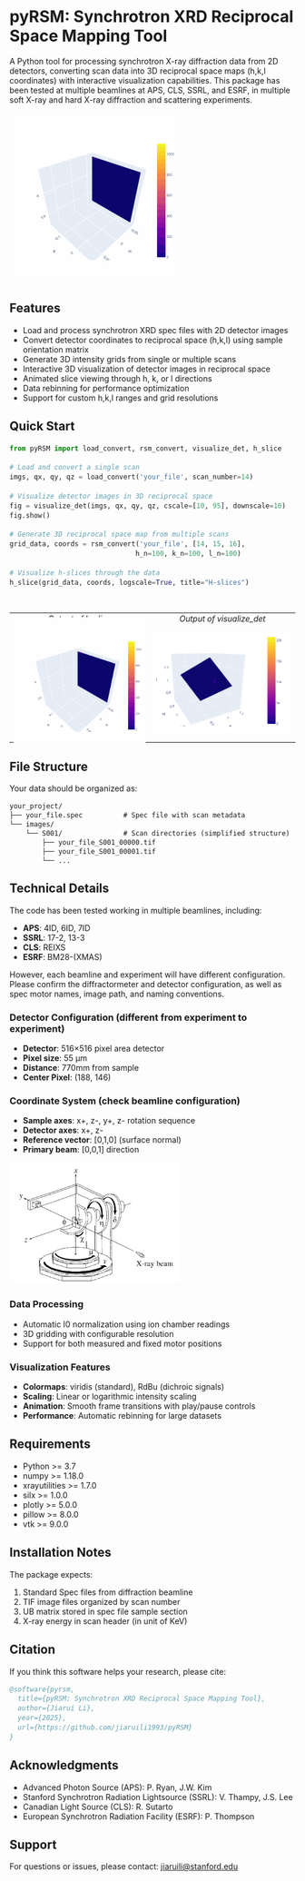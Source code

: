 # pyRSM: Synchrotron XRD Reciprocal Space Mapping Tool

A Python tool for processing synchrotron X-ray diffraction data from 2D detectors, converting scan data into 3D reciprocal space maps (h,k,l coordinates) with interactive visualization capabilities. This package has been tested at multiple beamlines at APS, CLS, SSRL, and ESRF, in multiple soft X-ray and hard X-ray diffraction and scattering experiments.

<img src="images\lscan.gif" width="300"/>

## Features

- Load and process synchrotron XRD spec files with 2D detector images
- Convert detector coordinates to reciprocal space (h,k,l) using sample orientation matrix
- Generate 3D intensity grids from single or multiple scans
- Interactive 3D visualization of detector images in reciprocal space
- Animated slice viewing through h, k, or l directions
- Data rebinning for performance optimization
- Support for custom h,k,l ranges and grid resolutions

## Quick Start

```python
from pyRSM import load_convert, rsm_convert, visualize_det, h_slice

# Load and convert a single scan
imgs, qx, qy, qz = load_convert('your_file', scan_number=14)

# Visualize detector images in 3D reciprocal space
fig = visualize_det(imgs, qx, qy, qz, cscale=[10, 95], downscale=10)
fig.show()

# Generate 3D reciprocal space map from multiple scans
grid_data, coords = rsm_convert('your_file', [14, 15, 16], 
                               h_n=100, k_n=100, l_n=100)

# Visualize h-slices through the data
h_slice(grid_data, coords, logscale=True, title="H-slices")
```
<table>
  <tr>
      <td align="center" style="vertical-align: bottom;">
        <em>Output of h_slice</em>
      </td>
      <td align="center" style="vertical-align: bottom;">
        <em>Output of visualize_det</em>
      </td>
    </tr>
  <br>
  <tr>
    <td align="center" style="vertical-align: bottom;">
      <div style="height: 200px; display: flex; align-items: center; justify-content: center;">
        <img src="images\lscan.gif" width="300" ; object-fit: contain;"/>
      </div>
    </td>
    <td align="center" style="vertical-align: bottom;">
      <div style="height: 200px; display: flex; align-items: center; justify-content: center;">
        <img src="images\detector.gif" width="300" ; object-fit: contain;"/>
      </div>
    </td>
  </tr>
</table>

## File Structure

Your data should be organized as:
```
your_project/
├── your_file.spec          # Spec file with scan metadata
└── images/
    └── S001/               # Scan directories (simplified structure)
        ├── your_file_S001_00000.tif
        ├── your_file_S001_00001.tif
        └── ...
```

## Technical Details

The code has been tested working in multiple beamlines, including:
- **APS**: 4ID, 6ID, 7ID
- **SSRL**: 17-2, 13-3
- **CLS**: REIXS
- **ESRF**: BM28-(XMAS)

However, each beamline and experiment will have different configuration. Please confirm the diffractormeter and detector configuration, as well as spec motor names, image path, and naming conventions.

### Detector Configuration (different from experiment to experiment)
- **Detector**: 516×516 pixel area detector
- **Pixel size**: 55 μm
- **Distance**: 770mm from sample
- **Center Pixel**: (188, 146)

### Coordinate System (check beamline configuration)
- **Sample axes**: x+, z-, y+, z- rotation sequence
- **Detector axes**: x+, z- 
- **Reference vector**: [0,1,0] (surface normal)
- **Primary beam**: [0,0,1] direction

<img src="images\Diffractometer.png" width="300"/>

### Data Processing
- Automatic I0 normalization using ion chamber readings
- 3D gridding with configurable resolution
- Support for both measured and fixed motor positions

### Visualization Features
- **Colormaps**: viridis (standard), RdBu (dichroic signals)
- **Scaling**: Linear or logarithmic intensity scaling
- **Animation**: Smooth frame transitions with play/pause controls
- **Performance**: Automatic rebinning for large datasets

## Requirements

- Python >= 3.7
- numpy >= 1.18.0
- xrayutilities >= 1.7.0
- silx >= 1.0.0
- plotly >= 5.0.0
- pillow >= 8.0.0
- vtk >= 9.0.0

## Installation Notes

The package expects:
1. Standard Spec files from diffraction beamline
2. TIF image files organized by scan number
3. UB matrix stored in spec file sample section
4. X-ray energy in scan header (in unit of KeV)

## Citation

If you think this software helps your research, please cite:

```bibtex
@software{pyrsm,
  title={pyRSM: Synchrotron XRD Reciprocal Space Mapping Tool},
  author={Jiarui Li},
  year={2025},
  url={https://github.com/jiaruili1993/pyRSM}
}
```

## Acknowledgments

- Advanced Photon Source (APS): P. Ryan, J.W. Kim
- Stanford Synchrotron Radiation Lightsource (SSRL): V. Thampy, J.S. Lee
- Canadian Light Source (CLS): R. Sutarto
- European Synchrotron Radiation Facility (ESRF): P. Thompson

## Support

For questions or issues, please contact: jiaruili@stanford.edu
